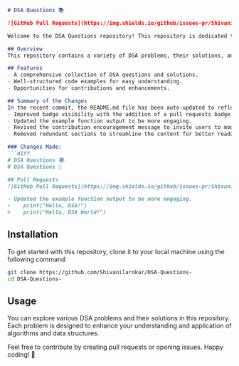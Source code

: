 ```markdown
# DSA Questions 📚

![GitHub Pull Requests](https://img.shields.io/github/issues-pr/Shivanilarokar/DSA-Questions-)

Welcome to the DSA Questions repository! This repository is dedicated to providing a collection of Data Structures and Algorithms questions, solutions, and resources to aid in your learning journey.

## Overview
This repository contains a variety of DSA problems, their solutions, and explanations to help you enhance your understanding of data structures and algorithms.

## Features
- A comprehensive collection of DSA questions and solutions.
- Well-structured code examples for easy understanding.
- Opportunities for contributions and enhancements.

## Summary of the Changes
In the recent commit, the README.md file has been auto-updated to reflect the following changes:
- Improved badge visibility with the addition of a pull requests badge.
- Updated the example function output to be more engaging.
- Revised the contribution encouragement message to invite users to modify and enhance the examples.
- Removed redundant sections to streamline the content for better readability.

### Changes Made:
```diff
# DSA Questions 📚
# DSA Questions 📖

## Pull Requests
![GitHub Pull Requests](https://img.shields.io/github/issues-pr/Shivanilarokar/DSA-Questions-)

- Updated the example function output to be more engaging.
-    print("Hello, DSA!")
+    print("Hello, DSA World!")
```

## Installation
To get started with this repository, clone it to your local machine using the following command:
```bash
git clone https://github.com/Shivanilarokar/DSA-Questions-
cd DSA-Questions-
```

## Usage
You can explore various DSA problems and their solutions in this repository. Each problem is designed to enhance your understanding and application of algorithms and data structures.

Feel free to contribute by creating pull requests or opening issues. Happy coding! 🚀
```